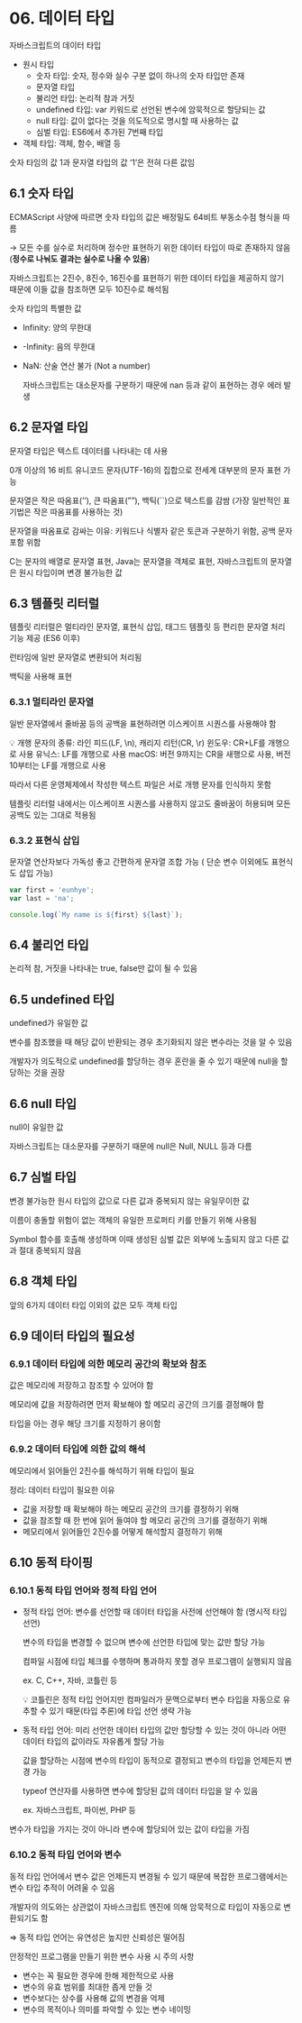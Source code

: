# 06. 데이터 타입

자바스크립트의 데이터 타입

- 원시 타입
  - 숫자 타입: 숫자, 정수와 실수 구분 없이 하나의 숫자 타입만 존재
  - 문자열 타입
  - 불리언 타입: 논리적 참과 거짓
  - undefined 타입: var 키워드로 선언된 변수에 암묵적으로 할당되는 값
  - null 타입: 값이 없다는 것을 의도적으로 명시할 때 사용하는 값
  - 심벌 타입: ES6에서 추가된 7번째 타입
- 객체 타입: 객체, 함수, 배열 등

숫자 타임의 값 1과 문자열 타입의 값 ‘1’은 전혀 다른 값임



## 6.1 숫자 타입

ECMAScript 사양에 따르면 숫자 타입의 값은 배정밀도 64비트 부동소수점 형식을 따름

→ 모든 수를 실수로 처리하며 정수만 표현하기 위한 데이터 타입이 따로 존재하지 않음 (**정수로 나눠도 결과는 실수로 나올 수 있음**)

자바스크립트는 2진수, 8진수, 16진수를 표현하기 위한 데이터 타입을 제공하지 않기 때문에 이들 값을 참조하면 모두 10진수로 해석됨

숫자 타입의 특별한 값

- Infinity: 양의 무한대

- -Infinity: 음의 무한대

- NaN: 산술 연산 불가 (Not a number)

  자바스크립트는 대소문자를 구분하기 때문에 nan 등과 같이 표현하는 경우 에러 발생



## 6.2 문자열 타입

문자열 타입은 텍스트 데이터를 나타내는 데 사용

0개 이상의 16 비트 유니코드 문자(UTF-16)의 집합으로 전세계 대부분의 문자 표현 가능

문자열은 작은 따옴표(’’), 큰 따옴표(””), 백틱(``)으로 텍스트를 감쌈 (가장 일반적인 표기법은 작은 따옴표를 사용하는 것)

문자열을 따옴표로 감싸는 이유: 키워드나 식별자 같은 토큰과 구분하기 위함, 공백 문자 포함 위함

C는 문자의 배열로 문자열 표현, Java는 문자열을 객체로 표현, 자바스크립트의 문자열은 원시 타입이며 변경 불가능한 값



## 6.3 템플릿 리터럴

템플릿 리터럴은 멀티라인 문자열, 표현식 삽입, 태그드 템플릿 등 편리한 문자열 처리 기능 제공 (ES6 이후)

런타임에 일반 문자열로 변환되어 처리됨

백틱을 사용해 표현



### 6.3.1 멀티라인 문자열

일반 문자열에서 줄바꿈 등의 공백을 표현하려면 이스케이프 시퀀스를 사용해야 함

<aside> 💡 개행 문자의 종류: 라인 피드(LF, \n), 캐리지 리턴(CR, \r) 윈도우: CR+LF를 개행으로 사용 유닉스: LF를 개행으로 사용 macOS: 버전 9까지는 CR을 새행으로 사용, 버전 10부터는 LF를 개행으로 사용

따라서 다른 운영체제에서 작성한 텍스트 파일은 서로 개행 문자를 인식하지 못함

</aside>

템플릿 리터럴 내에서는 이스케이프 시퀀스를 사용하지 않고도 줄바꿈이 허용되며 모든 공백도 있는 그대로 적용됨



### 6.3.2 표현식 삽입

문자열 연산자보다 가독성 좋고 간편하게 문자열 조합 가능 ( 단순 변수 이외에도 표현식도 삽입 가능)

```jsx
var first = 'eunhye';
var last = 'na';

console.log(`My name is ${first} ${last}`);
```



## 6.4 불리언 타입

논리적 참, 거짓을 나타내는 true, false만 값이 될 수 있음



## 6.5 undefined 타입

undefined가 유일한 값

변수를 참조했을 때 해당 값이 반환되는 경우 초기화되지 않은 변수라는 것을 알 수 있음

개발자가 의도적으로 undefined를 할당하는 경우 혼란을 줄 수 있기 때문에 null을 할당하는 것을 권장



## 6.6 null 타입

null이 유일한 값

자바스크립트는 대소문자를 구분하기 때문에 null은 Null, NULL 등과 다름



## 6.7 심벌 타입

변경 불가능한 원시 타입의 값으로 다른 값과 중복되지 않는 유일무이한 값

이름이 충돌할 위험이 없는 객체의 유일한 프로퍼티 키를 만들기 위해 사용됨

Symbol 함수를 호출해 생성하며 이때 생성된 심벌 값은 외부에 노출되지 않고 다른 값과 절대 중복되지 않음



## 6.8 객체 타입

앞의 6가지 데이터 타입 이외의 값은 모두 객체 타입



## 6.9 데이터 타입의 필요성

### 6.9.1 데이터 타입에 의한 메모리 공간의 확보와 참조

값은 메모리에 저장하고 참조할 수 있어야 함

메모리에 값을 저장하려면 먼저 확보해야 할 메모리 공간의 크기를 결정해야 함

타입을 아는 경우 해당 크기를 지정하기 용이함



### 6.9.2 데이터 타입에 의한 값의 해석

메모리에서 읽어들인 2진수를 해석하기 위해 타입이 필요

정리: 데이터 타입이 필요한 이유

- 값을 저장할 때 확보해야 하는 메모리 공간의 크기를 결정하기 위해
- 값을 참조할 때 한 번에 읽어 들여야 할 메모리 공간의 크기를 결정하기 위해
- 메모리에서 읽어들인 2진수를 어떻게 해석할지 결정하기 위해



## 6.10 동적 타이핑

### 6.10.1 동적 타입 언어와 정적 타입 언어

- 정적 타입 언어: 변수를 선언할 때 데이터 타입을 사전에 선언해야 함 (명시적 타입 선언)

  변수의 타입을 변경할 수 없으며 변수에 선언한 타입에 맞는 값만 할당 가능

  컴파일 시점에 타입 체크를 수행하며 통과하지 못할 경우 프로그램이 실행되지 않음

  ex. C, C++, 자바, 코틀린 등

  <aside> 💡 코틀린은 정적 타입 언어지만 컴파일러가 문맥으로부터 변수 타입을 자동으로 유추할 수 있기 때문(타입 추론)에 타입 선언 생략 가능

  </aside>

- 동적 타입 언어: 미리 선언한 데이터 타입의 값만 할당할 수 있는 것이 아니라 어떤 데이터 타입의 값이라도 자유롭게 할당 가능

  값을 할당하는 시점에 변수의 타입이 동적으로 결정되고 변수의 타입을 언제든지 변경 가능

  typeof 연산자를 사용하면 변수에 할당된 값의 데이터 타입을 알 수 있음

  ex. 자바스크립트, 파이썬, PHP 등

변수가 타입을 가지는 것이 아니라 변수에 할당되어 있는 값이 타입을 가짐



### 6.10.2 동적 타입 언어와 변수

동적 타입 언어에서 변수 값은 언제든지 변경될 수 있기 때문에 복잡한 프로그램에서는 변수 타입 추적이 어려울 수 있음

개발자의 의도와는 상관없이 자바스크립트 엔진에 의해 암묵적으로 타입이 자동으로 변환되기도 함

⇒ 동적 타입 언어는 유연성은 높지만 신뢰성은 떨어짐

안정적인 프로그램을 만들기 위한 변수 사용 시 주의 사항

- 변수는 꼭 필요한 경우에 한해 제한적으로 사용
- 변수의 유효 범위를 최대한 좁게 만들 것
- 변수보다는 상수를 사용해 값의 변경을 억제
- 변수의 목적이나 의미를 파악할 수 있는 변수 네이밍